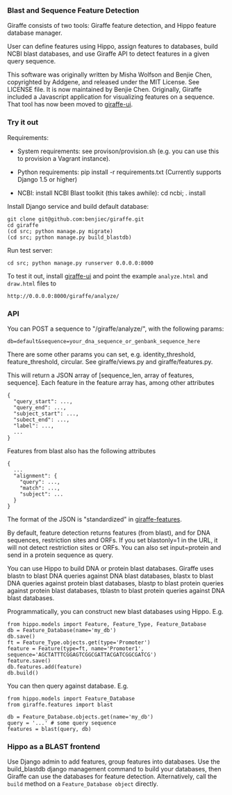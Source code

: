 ### Blast and Sequence Feature Detection

Giraffe consists of two tools: Giraffe feature detection, and Hippo feature
database manager.

User can define features using Hippo, assign features to databases, build NCBI
blast databases, and use Giraffe API to detect features in a given query
sequence.

This software was originally written by Misha Wolfson and Benjie Chen,
copyrighted by Addgene, and released under the MIT License. See LICENSE file.
It is now maintained by Benjie Chen. Originally, Giraffe included a Javascript
application for visualizing features on a sequence. That tool has now been
moved to [giraffe-ui](http://github.com/benjiec/giraffe-ui).


### Try it out

Requirements:

  * System requirements: see provison/provision.sh (e.g. you can use this to
    provision a Vagrant instance).

  * Python requirements: pip install -r requirements.txt
    (Currently supports Django 1.5 or higher)

  * NCBI: install NCBI Blast toolkit (this takes awhile): cd ncbi; . install


Install Django service and build default database:

```
git clone git@github.com:benjiec/giraffe.git
cd giraffe
(cd src; python manage.py migrate)
(cd src; python manage.py build_blastdb)
```

Run test server:

```
cd src; python manage.py runserver 0.0.0.0:8000
```

To test it out, install [giraffe-ui](http://github.com/benjiec/giraffe-ui) and
point the example ```analyze.html``` and ```draw.html``` files to

```
http://0.0.0.0:8000/giraffe/analyze/
```


### API

You can POST a sequence to "/giraffe/analyze/", with the following params:

```
db=default&sequence=your_dna_sequence_or_genbank_sequence_here
```

There are some other params you can set, e.g. identity_threshold,
feature_threshold, circular. See giraffe/views.py and giraffe/features.py.

This will return a JSON array of [sequence_len, array of features, sequence].
Each feature in the feature array has, among other attributes

```
{
  "query_start": ...,
  "query_end": ...,
  "subject_start": ...,
  "subect_end": ...,
  "label": ...,
  ...
}
```

Features from blast also has the following attributes

```
{
  ...
  "alignment": {
    "query": ...,
    "match": ...,
    "subject": ...
  }
}
```

The format of the JSON is "standardized" in
[giraffe-features](http://github.com/benjiec/giraffe-features).

By default, feature detection returns features (from blast), and for DNA
sequences, restriction sites and ORFs. If you set blastonly=1 in the URL, it
will not detect restriction sites or ORFs.  You can also set input=protein and
send in a protein sequence as query.

You can use Hippo to build DNA or protein blast databases. Giraffe uses blastn
to blast DNA queries against DNA blast databases, blastx to blast DNA queries
against protein blast databases, blastp to blast protein queries against
protein blast databases, tblastn to blast protein queries against DNA blast
databases.

Programmatically, you can construct new blast databases using Hippo. E.g.

```
from hippo.models import Feature, Feature_Type, Feature_Database
db = Feature_Database(name='my_db')
db.save()
ft = Feature_Type.objects.get(type='Promoter')
feature = Feature(type=ft, name='Promoter1', sequence='AGCTATTTCGGAGTCGGCGATTACGATCGGCGATCG')
feature.save()
db.features.add(feature)
db.build()
```

You can then query against database. E.g.

```
from hippo.models import Feature_Database
from giraffe.features import blast

db = Feature_Database.objects.get(name='my_db')
query = '...' # some query sequence
features = blast(query, db)
```


### Hippo as a BLAST frontend

Use Django admin to add features, group features into databases. Use the
build_blastdb django management command to build your databases, then Giraffe
can use the databases for feature detection. Alternatively, call the
```build``` method on a ```Feature_Database object``` directly.
